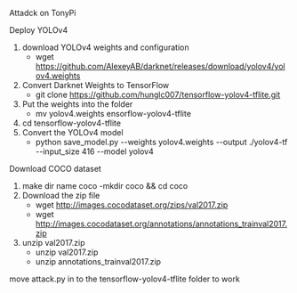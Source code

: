 Attadck on TonyPi


Deploy YOLOv4

1. download YOLOv4 weights and configuration
    - wget https://github.com/AlexeyAB/darknet/releases/download/yolov4/yolov4.weights
2. Convert Darknet Weights to TensorFlow
    - git clone https://github.com/hunglc007/tensorflow-yolov4-tflite.git
3. Put the weights into the folder
    - mv yolov4.weights ensorflow-yolov4-tflite
4. cd tensorflow-yolov4-tflite
5. Convert the YOLOv4 model
    - python save_model.py --weights yolov4.weights --output ./yolov4-tf --input_size 416 --model yolov4



Download COCO dataset
1. make dir name coco
    -mkdir coco && cd coco
2. Download the zip file
    - wget http://images.cocodataset.org/zips/val2017.zip
    - wget http://images.cocodataset.org/annotations/annotations_trainval2017.zip
3. unzip val2017.zip
    - unzip val2017.zip
    - unzip annotations_trainval2017.zip

move attack.py in to the tensorflow-yolov4-tflite folder to work
